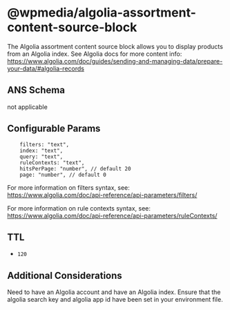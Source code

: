 # @wpmedia/algolia-assortment-content-source-block

The Algolia assortment content source block allows you to display products from an Algolia index. See Algolia docs for more content info: https://www.algolia.com/doc/guides/sending-and-managing-data/prepare-your-data/#algolia-records

## ANS Schema


not applicable

## Configurable Params

```
    filters: "text",
    index: "text",
    query: "text",
    ruleContexts: "text",
    hitsPerPage: "number", // default 20
    page: "number", // default 0
```

For more information on filters syntax, see: https://www.algolia.com/doc/api-reference/api-parameters/filters/

For more information on rule contexts syntax, see: https://www.algolia.com/doc/api-reference/api-parameters/ruleContexts/

## TTL

- `120`

## Additional Considerations

Need to have an Algolia account and have an Algolia index. Ensure that the algolia search key and algolia app id have been set in your environment file.
